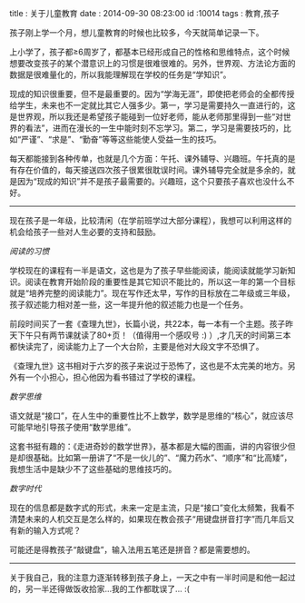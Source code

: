 title : 关于儿童教育
date : 2014-09-30 08:23:00
id :10014
tags : 教育,孩子

孩子刚上学一个月，想儿童教育的时候也比较多，今天就简单记录一下。

上小学了，孩子都≥6周岁了，都基本已经形成自己的性格和思维特点，这个时候想要改变孩子的某个潜意识上的习惯是很难很难的。另外，世界观、方法论方面的数据是很难量化的，所以我能理解现在学校的任务是“学知识”。

现成的知识很重要，但不是最重要的。因为“学海无涯”，即使把老师会的全都传授给学生，未来也不一定就比其它人强多少。第一，学习是需要持久一直进行的，这是世界观，所以我还是希望孩子能碰到一位好老师，能从老师那里得到一些“对世界的看法”，进而在漫长的一生中能时刻不忘学习。第二，学习是需要技巧的，比如“严谨”、“求是”、“勤奋”等等这些能使人受益一生的技巧。

每天都能接到各种传单，也就是几个方面：午托、课外辅导、兴趣班。午托真的是有存在价值的，每天接送四次孩子很累很耽误时间。课外辅导完全就是多余的，就是因为“现成的知识”并不是孩子最需要的。兴趣班，这个只要孩子喜欢也没什么不好。

----

现在孩子是一年级，比较清闲（在学前班学过大部分课程），我想可以利用这样的机会给孩子一些对人生必要的支持和鼓励。

*阅读的习惯*

学校现在的课程有一半是语文，这也是为了孩子早些能阅读，能阅读就能学习新知识。阅读在教育开始阶段的重要性是其它知识不能比的，所以这一年的第一个目标就是“培养完整的阅读能力”。现在写作还太早，写作的目标放在二年级或三年级，孩子叙述能力相对差一些，这一年提升他的叙述能力也是一个任务。

前段时间买了一套《查理九世》，长篇小说，共22本，每一本有一个主题。孩子昨天下午只有两节课就读了80+页！（值得用一个感叹号 :) ）,才几天的时间第三本都快读完了，阅读能力上了一个大台阶，主要是他对大段文字不恐惧了。

《查理九世》这书相对于六岁的孩子来说过于恐怖了，这也是不太完美的地方。另外有一个小担心，担心他因为看书错过了学校的课程。

*数学思维*

语文就是“接口”，在人生中的重要性比不上数学，数学是思维的“核心”，就应该尽可能早地引导孩子使用“数学思维”。

这套书挺有趣的：《走进奇妙的数学世界》，基本都是大幅的图画，讲的内容很少但是却很基础。比如第一册讲了“不是一伙儿的”、“魔力药水”、“顺序”和“比高矮”，我想生活中是缺少不了这些基础的思维技巧的。

*数字时代*

现在的信息都是数字式的形式，未来一定是主流，只是“接口”变化太频繁，我看不清楚未来的人机交互是怎么样的，如果现在教会孩子“用键盘拼音打字”而几年后又有新的输入方式呢？

可能还是得教孩子“敲键盘”，输入法用五笔还是拼音？都是需要想的。

----

关于我自己，我的注意力逐渐转移到孩子身上，一天之中有一半时间是和他一起过的，另一半还得做饭收拾家...我的工作都耽误了... :(